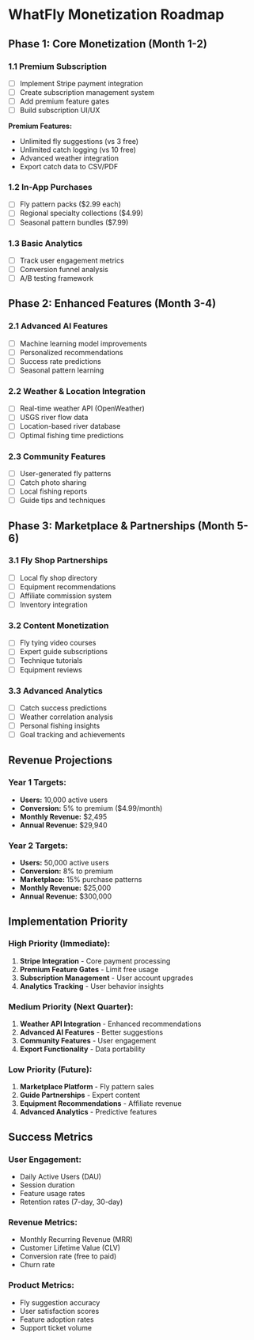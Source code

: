 # WhatFly Monetization Roadmap

## Phase 1: Core Monetization (Month 1-2)

### 1.1 Premium Subscription
- [ ] Implement Stripe payment integration
- [ ] Create subscription management system
- [ ] Add premium feature gates
- [ ] Build subscription UI/UX

**Premium Features:**
- Unlimited fly suggestions (vs 3 free)
- Unlimited catch logging (vs 10 free)
- Advanced weather integration
- Export catch data to CSV/PDF

### 1.2 In-App Purchases
- [ ] Fly pattern packs ($2.99 each)
- [ ] Regional specialty collections ($4.99)
- [ ] Seasonal pattern bundles ($7.99)

### 1.3 Basic Analytics
- [ ] Track user engagement metrics
- [ ] Conversion funnel analysis
- [ ] A/B testing framework

## Phase 2: Enhanced Features (Month 3-4)

### 2.1 Advanced AI Features
- [ ] Machine learning model improvements
- [ ] Personalized recommendations
- [ ] Success rate predictions
- [ ] Seasonal pattern learning

### 2.2 Weather & Location Integration
- [ ] Real-time weather API (OpenWeather)
- [ ] USGS river flow data
- [ ] Location-based river database
- [ ] Optimal fishing time predictions

### 2.3 Community Features
- [ ] User-generated fly patterns
- [ ] Catch photo sharing
- [ ] Local fishing reports
- [ ] Guide tips and techniques

## Phase 3: Marketplace & Partnerships (Month 5-6)

### 3.1 Fly Shop Partnerships
- [ ] Local fly shop directory
- [ ] Equipment recommendations
- [ ] Affiliate commission system
- [ ] Inventory integration

### 3.2 Content Monetization
- [ ] Fly tying video courses
- [ ] Expert guide subscriptions
- [ ] Technique tutorials
- [ ] Equipment reviews

### 3.3 Advanced Analytics
- [ ] Catch success predictions
- [ ] Weather correlation analysis
- [ ] Personal fishing insights
- [ ] Goal tracking and achievements

## Revenue Projections

### Year 1 Targets:
- **Users:** 10,000 active users
- **Conversion:** 5% to premium ($4.99/month)
- **Monthly Revenue:** $2,495
- **Annual Revenue:** $29,940

### Year 2 Targets:
- **Users:** 50,000 active users
- **Conversion:** 8% to premium
- **Marketplace:** 15% purchase patterns
- **Monthly Revenue:** $25,000
- **Annual Revenue:** $300,000

## Implementation Priority

### High Priority (Immediate):
1. **Stripe Integration** - Core payment processing
2. **Premium Feature Gates** - Limit free usage
3. **Subscription Management** - User account upgrades
4. **Analytics Tracking** - User behavior insights

### Medium Priority (Next Quarter):
1. **Weather API Integration** - Enhanced recommendations
2. **Advanced AI Features** - Better suggestions
3. **Community Features** - User engagement
4. **Export Functionality** - Data portability

### Low Priority (Future):
1. **Marketplace Platform** - Fly pattern sales
2. **Guide Partnerships** - Expert content
3. **Equipment Recommendations** - Affiliate revenue
4. **Advanced Analytics** - Predictive features

## Success Metrics

### User Engagement:
- Daily Active Users (DAU)
- Session duration
- Feature usage rates
- Retention rates (7-day, 30-day)

### Revenue Metrics:
- Monthly Recurring Revenue (MRR)
- Customer Lifetime Value (CLV)
- Conversion rate (free to paid)
- Churn rate

### Product Metrics:
- Fly suggestion accuracy
- User satisfaction scores
- Feature adoption rates
- Support ticket volume
